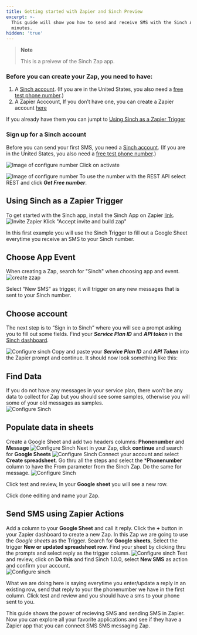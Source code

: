 ```yaml
---
title: Getting started with Zapier and Sinch Preview
excerpt: >-
  This guide will show you how to send and receive SMS with the Sinch API in
  minutes.
hidden: 'true'
---
```


> **Note**
> 
> This is a preivew of the Sinch Zap app.

### Before you can create your Zap, you need to have:

1. A [Sinch account](https://dashboard.sinch.com/signup). (If you are in the United States, you also need a [free test phone  number](https://dashboard.sinch.com/numbers/your-numbers/numbers).)
2. A Zapier Acccount,  If you don’t have one, you can create a Zapier account [here](https://zapier.com/sign-up/)

If you already have them you can jumpt to [Using Sinch as a Zapier Trigger](doc:sms-zapier#section-using-sinch-as-a-zapier-trigger)

### Sign up for a Sinch account

Before you can send your first SMS, you need a [Sinch
account](https://dashboard.sinch.com/signup). (If you are in the United States, you also need a [free test phone  number](https://dashboard.sinch.com/numbers/your-numbers/numbers).)


![Image of configure number](images/new-number/activateyournumber.png)
Click on activate


![Image of configure number](images/new-number/select-rest.png)
To use the number with the REST API select REST and click ***Get Free number***.

## Using Sinch as a Zapier Trigger
To get started with the Sinch app, install the Sinch App on Zapier [link](https://zapier.com/developer/public-invite/79749/049663e21af93167070920d64d26eaa9/).
![Invite Zapier](images/zapier/zaipierinvite.png)
Klick "Accept invite and build zap"  

In this first example you will use the Sinch Trigger  to fill out a Google Sheet everytime you receive an SMS to your Sinch number.

## Choose App Event
When creating a Zap, search for "Sinch" when choosing app and event. 
![create zzap](images/zapier/1createzap.png)

Select “New SMS” as trigger, it will trigger on any new messages that is sent to your Sinch number.

## Choose account
The next step is to “Sign in to Sinch” where you will see a prompt asking you to fill out some fields. Find your ***Service Plan ID*** and ***API token*** in the [Sinch dashboard](https://dashboard.sinch.com/sms/api/rest).

![Configure sinch](images/zapier/2configureaccount.png)
Copy and paste your ***Service Plan ID*** and ***API Token*** into the Zapier prompt and continue.
It should now look something like this:

## Find Data
If you do not have any messages in your service plan, there won’t be any data to collect for Zap but you should see some samples, otherwise you will some of your old messages as samples.  
![Configure Sinch](images/zapier/3data.png)

## Populate data in sheets
Create a Google Sheet and add two headers columns: **Phonenumber** and **Message**
![Configure Sinch](images/zapier/4sheet.png)
Next in your Zap, click **continue** and search for **Google Sheets**
![Configure Sinch](images/zapier/5SearchGoogle.png)
Connect your account and select **Create spreadsheet**. Go thru all the steps and select the ***Phonenumber** column to have the From parameter from the Sinch Zap. Do the same for message. 
![Configure Sinch](images/zapier/6configuresheet.png)

Click test and review, In your **Google sheet** you will see a new row.

Click done editing and name your Zap. 

## Send SMS using Zapier Actions
Add a column to your **Google Sheet**  and call it reply. 
Click the **+** button in your Zapier dashboard to create a new Zap. In this Zap we are going to use the *Google sheets* as the Trigger. Search for **Google sheets**, Select the trigger **New or updated spreadsheet row**. Find your sheet by clicking thru the prompts and select reply as the trigger column. 
![Configure sinch](images/zapier/7googlesheettrigger.png)
Test and review, click on **Do this** and find Sinch 1.0.0, select **New SMS** as action and confirm your account.  
![Configure sinch](images/zapier/8SendSMS.png)

What we are doing here is saying everytime you enter/update a reply in an existing row, send that reply to your the phonenumber we have in the first column.
Click test and review and you should have a sms to your phone sent to you.   

This guide shows the power of recieving SMS and sending SMS in Zapier. Now you can explore all your favorite applications and see if they have a Zapier app that you can connect SMS SMS messaging Zap.



